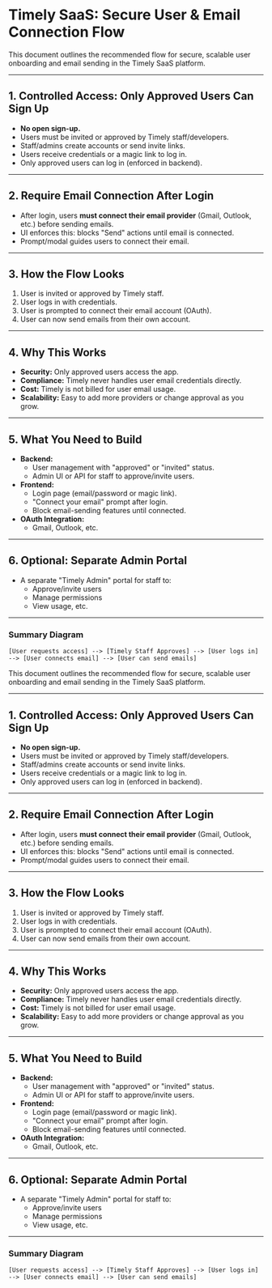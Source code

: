 # Timely SaaS: Secure User & Email Connection Flow

This document outlines the recommended flow for secure, scalable user onboarding and email sending in the Timely SaaS platform.

---

## 1. Controlled Access: Only Approved Users Can Sign Up

- **No open sign-up.**
- Users must be invited or approved by Timely staff/developers.
- Staff/admins create accounts or send invite links.
- Users receive credentials or a magic link to log in.
- Only approved users can log in (enforced in backend).

---

## 2. Require Email Connection After Login

- After login, users **must connect their email provider** (Gmail, Outlook, etc.) before sending emails.
- UI enforces this: blocks "Send" actions until email is connected.
- Prompt/modal guides users to connect their email.

---

## 3. How the Flow Looks

1. User is invited or approved by Timely staff.
2. User logs in with credentials.
3. User is prompted to connect their email account (OAuth).
4. User can now send emails from their own account.

---

## 4. Why This Works

- **Security:** Only approved users access the app.
- **Compliance:** Timely never handles user email credentials directly.
- **Cost:** Timely is not billed for user email usage.
- **Scalability:** Easy to add more providers or change approval as you grow.

---

## 5. What You Need to Build

- **Backend:**
  - User management with "approved" or "invited" status.
  - Admin UI or API for staff to approve/invite users.
- **Frontend:**
  - Login page (email/password or magic link).
  - "Connect your email" prompt after login.
  - Block email-sending features until connected.
- **OAuth Integration:**
  - Gmail, Outlook, etc.

---

## 6. Optional: Separate Admin Portal

- A separate "Timely Admin" portal for staff to:
  - Approve/invite users
  - Manage permissions
  - View usage, etc.

---

### **Summary Diagram**

```
[User requests access] --> [Timely Staff Approves] --> [User logs in] --> [User connects email] --> [User can send emails]
``` 

This document outlines the recommended flow for secure, scalable user onboarding and email sending in the Timely SaaS platform.

---

## 1. Controlled Access: Only Approved Users Can Sign Up

- **No open sign-up.**
- Users must be invited or approved by Timely staff/developers.
- Staff/admins create accounts or send invite links.
- Users receive credentials or a magic link to log in.
- Only approved users can log in (enforced in backend).

---

## 2. Require Email Connection After Login

- After login, users **must connect their email provider** (Gmail, Outlook, etc.) before sending emails.
- UI enforces this: blocks "Send" actions until email is connected.
- Prompt/modal guides users to connect their email.

---

## 3. How the Flow Looks

1. User is invited or approved by Timely staff.
2. User logs in with credentials.
3. User is prompted to connect their email account (OAuth).
4. User can now send emails from their own account.

---

## 4. Why This Works

- **Security:** Only approved users access the app.
- **Compliance:** Timely never handles user email credentials directly.
- **Cost:** Timely is not billed for user email usage.
- **Scalability:** Easy to add more providers or change approval as you grow.

---

## 5. What You Need to Build

- **Backend:**
  - User management with "approved" or "invited" status.
  - Admin UI or API for staff to approve/invite users.
- **Frontend:**
  - Login page (email/password or magic link).
  - "Connect your email" prompt after login.
  - Block email-sending features until connected.
- **OAuth Integration:**
  - Gmail, Outlook, etc.

---

## 6. Optional: Separate Admin Portal

- A separate "Timely Admin" portal for staff to:
  - Approve/invite users
  - Manage permissions
  - View usage, etc.

---

### **Summary Diagram**

```
[User requests access] --> [Timely Staff Approves] --> [User logs in] --> [User connects email] --> [User can send emails]
``` 
 
 
 
 
 
 
 
 
 
 